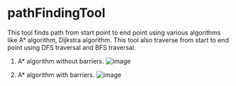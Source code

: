 # pathFindingTool
This tool finds path from start point to end point using various algorithms like A* algorithm, Dijkstra algorithm. This tool also traverse from start to end point using DFS traversal and BFS traversal.


1. A* algorithm without barriers.
![image](https://user-images.githubusercontent.com/33260420/94866318-1c406400-040d-11eb-9a50-b581512974f7.png)

2. A* algorithm with barriers.
![image](https://user-images.githubusercontent.com/33260420/94866463-66294a00-040d-11eb-9a89-3d4a27f03044.png)
